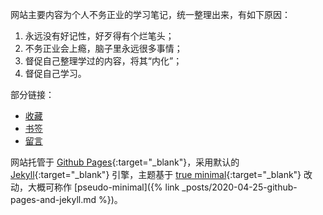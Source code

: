 网站主要内容为个人不务正业的学习笔记，统一整理出来，有如下原因：
   1. 永远没有好记性，好歹得有个烂笔头；
   2. 不务正业会上瘾，脑子里永远很多事情；
   3. 督促自己整理学过的内容，将其“内化”；
   4. 督促自己学习。

部分链接：
*  [收藏](/collections.html)
*  [书签](/bookmarks.html)
*  [留言](/comments.html)

网站托管于 [Github Pages][github]{:target="_blank"}，采用默认的 [Jekyll][jekyll]{:target="_blank"} 引擎，主题基于 [true minimal][trueminimal]{:target="_blank"} 改动，大概可称作 [pseudo-minimal]({% link _posts/2020-04-25-github-pages-and-jekyll.md %})。

[github]: https://pages.github.com/
[jekyll]: https://jekyllrb.com/
[trueminimal]: https://github.com/cyevgeniy/jekyll-true-minimal/